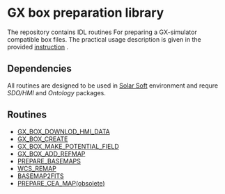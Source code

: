 # GX box preparation library

The repository contains IDL routines For preparing a GX-simulator compatible box files.  The practical usage description is given in the provided [instruction](doc/gx_box_instruction.md) .


## Dependencies
All routines are designed to be used in [Solar Soft](http://www.lmsal.com/solarsoft/sswdoc/sswdoc_jtop.html) environment and requre _SDO/HMI_ and _Ontology_ packages.

## Routines
* [GX_BOX_DOWNLOD_HMI_DATA](doc/gx_box_download_hmi_data.md)
* [GX_BOX_CREATE](doc/gx_box_create.md)
* [GX_BOX_MAKE_POTENTIAL_FIELD](doc/gx_box_make_potential_field.md)
* [GX_BOX_ADD_REFMAP](doc/gx_box_add_refmap.md)
* [PREPARE_BASEMAPS](doc/prepare_basemaps.md)
* [WCS_REMAP](doc/wcs_remap.md)
* [BASEMAP2FITS](doc/basemap2fits.md)
* [PREPARE_CEA_MAP(obsolete)](doc/prepare_cea_map.md)
